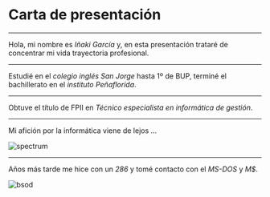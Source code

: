 # Carta de presentación
---

Hola, mi nombre es *Iñaki García* y, en esta presentación trataré de concentrar mi vida trayectoria profesional.

---

Estudié en el *colegio inglés San Jorge* hasta 1º de BUP, terminé el bachillerato en el *instituto Peñaflorida*.

---

Obtuve el título de FPII en *Técnico especialista en informática de gestión*.

---

Mi afición por la informática viene de lejos ...

![spectrum](https://media.giphy.com/media/qMGZzsYePfwv6/giphy.gif)

---

Años más tarde me hice con un *286* y tomé contacto con el *MS-DOS* y *M$*.

![bsod](https://media.giphy.com/media/NMxsPSnxfa5zO/giphy.gif)
